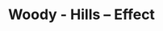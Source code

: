 ---
title: Woody - Hills – Effect
builder: true
type: coming-soon

# Content section
sections:
  - headerSection
  - aboutSection
  - servicesSection
  - teamSection
  - contactSection
  - subscribeSection

# Background effect
hillsEffect: 
  enable: true
  ### Use C++ Hex colors for this effects. Recommended free program ColorMania.
  color: 0x00D5D5D5

---